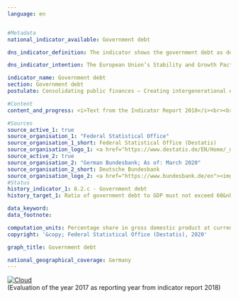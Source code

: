 ```yaml
---
language: en                   


#Metadata                   
national_indicator_available: Government debt                   

dns_indicator_definition: The indicator shows the government debt as defined by the Maastricht Treaty as a share of gross domestic product (GDP) at current prices. The indicator therefore serves as a measure of government debt.                   

dns_indicator_intention: The European Union’s Stability and Growth Pact specifies a reference value of 60&nbsp;% as the maximum debt-to-GDP ratio. This also is the upper limit of the national target value of the indicator which is relevant for this report.                   

indicator_name: Government debt                   
section: Government debt                   
postulate: Consolidating public finances – Creating intergenerational equity                   

#Content                    
content_and_progress: <i>Text from the Indicator Report 2018</i><br><br>The government debt is determined by the Bundesbank twice annually pursuant to the requirements of the Maastricht Treaty and based on calculations by the Federal Statistical Office. The GDP at current prices is determined by the Federal Statistical Office as part of the national accounts system and published as a preliminary value in January of the following year.<br><br>The debt-to-GDP ratio is influenced by the state of the public budgets and by economic development in general. The indicator compares the “debt” stock variable with the “gross domestic product” flow variable. According to the formula – assuming stable debt – the debt ratio falls faster the stronger GDP growth. In case of positive economic development, the debt-to- GDP ratio will even fall without any reduction in the overall public debt. <br><br>Furthermore, the indicator excludes implicit government debt, which refers to the government’s future payment obligations that are pledged but not yet due.<br><br>Since 2003, the debt-to-GDP ratio in Germany has been continuously above the Europe-wide harmonised and compulsory threshold. Following public budget consolidation efforts in the middle of the last decade, it fell to 63.7&nbsp;% in 2007, only to increase further to a high of 81.0&nbsp;% by 2010. This increase has to be seen in the light of the financial market and economic crisis. Overall, the government debt increased by 420 billion euros from 1,669 billion euros in 2008 to 2,089 billion euros in 2010.<br><br>In the subsequent years, the burdens imposed by the financial market and economic crisis were considerably reduced. The debt ratio fell to 63.9&nbsp;% in 2017. Central government (Federation) reduced its debt for the first time in 2015 by 23.9 billion euros to 1,373 billion euros. In 2017 the debt of central government amounted to 1,351 billion euros. The debts of state government (Länder) fell by 73.1 billion euros from their peak in 2012 to 611 billion euros in 2017. The debt owed by local government (municipalities) in Germany decreased slightly for the first time since 2007 to 148 billion euros (2017). Since 2010, the social security funds reduced their debt by 554&nbsp;million euros to 792&nbsp;million euros in 2017. In 2017, 64&nbsp;% of the overall debt was owed by central government (Federation), roughly 29&nbsp;% by state government (Länder) and roughly 7&nbsp;% by local government (municipalities).<br><br>In the national balance of assets, the government debt is balanced by its assets – both tangible and financial. The biggest asset owned by the government is its buildings and structures (roads, schools, public buildings). According to the national wealth accounts compiled by the Federal Statistical Office, fixed assets were valued (after amortisation) at 1,359 billion euros in 2016. The financial assets were valued at 1,149 billion euros (2016). Among them, securities represent the most highly valued asset.                   

#Sources
source_active_1: true                           
source_organisation_1: "Federal Statistical Office"                           
source_organisation_1_short: Federal Statistical Office (Destatis)                           
source_organisation_logo_1: <a href="https://www.destatis.de/EN/Home/_node.html"><img src="https://g205sdgs.github.io/sdg-indicators/public/LogosEn/destatis.png" alt="Logo Federal Statistical Office (Destatis)" title="Click here to visit the homepage of the organization"></a>
source_active_2: true                           
source_organisation_2: "German Bundesbank; As of: March 2020"                           
source_organisation_2_short: Deutsche Bundesbank                           
source_organisation_logo_2: <a href="https://www.bundesbank.de/en"><img src="https://g205sdgs.github.io/sdg-indicators/public/LogosEn/bundesbank.png" alt="Logo Deutsche Bundesbank" title="Click here to visit the homepage of the organization"></a>
#Status                   
history_indicator_1: 8.2.c - Government debt                   
history_target_1: Ratio of government debt to GDP must not exceed 60&nbsp;%, to be continued up to 2030

data_keyword:                    
data_footnote:                    

computation_units: Percentage share in gross domestic product at current prices                   
copyright: '&copy; Federal Statistical Office (Destatis), 2020'                   

graph_title: Government debt                   

national_geographical_coverage: Germany                   
---
```

<div>                           
  <div class="my-header">                           
    <a href="https://sustainabledevelopment-deutschland.github.io/en/status/"><img src="https://g205sdgs.github.io/sdg-indicators/public/Wettersymbole/Wolke.png" title="The indicator is moving in the right direction but if the trend continues, the target value will be missed by more than 20&nbsp;% in the target year" alt="Cloud" />                           
    </a>                           
  </div>
  <div class="my-header-note">
    <span>(Evaluation of the year 2017 as reporting year from indicator report 2018)</span>
  </div>                           
</div>
